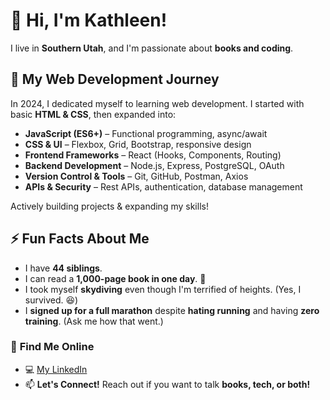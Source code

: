  # 👋 Hi, I'm Kathleen!  
 
 I live in **Southern Utah**, and I'm passionate about **books and coding**.  
   
 ## 🌱 My Web Development Journey  
 In 2024, I dedicated myself to learning web development. I started with basic **HTML & CSS**, then expanded into:  
 - **JavaScript (ES6+)** – Functional programming, async/await  
 - **CSS & UI** – Flexbox, Grid, Bootstrap, responsive design  
 - **Frontend Frameworks** – React (Hooks, Components, Routing)  
 - **Backend Development** – Node.js, Express, PostgreSQL, OAuth  
 - **Version Control & Tools** – Git, GitHub, Postman, Axios  
 - **APIs & Security** – Rest APIs, authentication, database management 
 
 Actively building projects & expanding my skills!  
 
 ## ⚡ Fun Facts About Me  
 - I have **44 siblings**.  
 - I can read a **1,000-page book in one day**. 📖  
 - I took myself **skydiving** even though I'm terrified of heights. (Yes, I survived. 😆)
 - I **signed up for a full marathon** despite **hating running** and having **zero training**. (Ask me how that went.) 
 
 ### 🔗 **Find Me Online**  
 - 💻 [My LinkedIn](https://www.linkedin.com/in/kathleen-wayman-5210b0352/) 
 - 📫 **Let's Connect!** Reach out if you want to talk **books, tech, or both!**  
